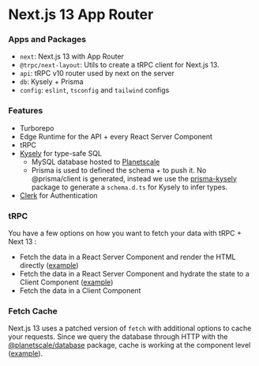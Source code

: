 # Next.js 13 App Router

### Apps and Packages

- `next`: Next.js 13 with App Router
- `@trpc/next-layout`: Utils to create a tRPC client for Next.js 13.
- `api`: tRPC v10 router used by next on the server
- `db`: Kysely + Prisma
- `config`: `eslint`, `tsconfig` and `tailwind` configs

### Features

- Turborepo
- Edge Runtime for the API + every React Server Component
- tRPC
- [Kysely](https://github.com/koskimas/kysely) for type-safe SQL
  - MySQL database hosted to [Planetscale](https://app.planetscale.com)
  - Prisma is used to defined the schema + to push it. No @prisma/client is generated, instead we use the [prisma-kysely](https://github.com/valtyr/prisma-kysely) package to generate a `schema.d.ts` for Kysely to infer types.
- [Clerk](https://clerk.dev) for Authentication

### tRPC

You have a few options on how you want to fetch your data with tRPC + Next 13 :

- Fetch the data in a React Server Component and render the HTML directly ([example](https://github.com/solaldunckel/next-13-app-router-with-trpc/blob/master/apps/nextjs/src/app/post/rsc/page.tsx))
- Fetch the data in a React Server Component and hydrate the state to a Client Component ([example](https://github.com/solaldunckel/next-13-app-router-with-trpc/blob/master/apps/nextjs/src/app/post/hydrated/page.tsx))
- Fetch the data in a Client Component

### Fetch Cache

Next.js 13 uses a patched version of `fetch` with additional options to cache your requests.
Since we query the database through HTTP with the [@planetscale/database](https://github.com/planetscale/database-js) package, cache is working at the component level ([example](https://github.com/solaldunckel/next-13-app-router-with-trpc/blob/master/apps/nextjs/src/app/post/cached/page.tsx)).
